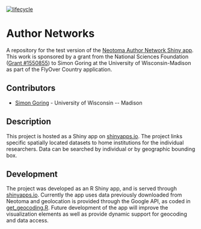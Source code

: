 [![lifecycle](https://img.shields.io/badge/lifecycle-archived-orange.svg)](https://www.tidyverse.org/lifecycle/#archived)

# Author Networks

A repository for the test version of the [Neotoma Author Network Shiny app](https://simongoring.shinyapps.io/authorNetwork/).  This work is sponsored by a grant from the National Sciences Foundation ([Grant #1550855](https://www.nsf.gov/awardsearch/showAward?AWD_ID=1550855&HistoricalAwards=false)) to Simon Goring at the University of Wisconsin-Madison as part of the FlyOver Country application.

## Contributors

* [Simon Goring](http://goring.org) - University of Wisconsin -- Madison

## Description

This project is hosted as a Shiny app on [shinyapps.io](https://simongoring.shinyapps.io/authorNetwork/).  The project links specific spatially located datasets to home institutions for the individual researchers.  Data can be searched by individual or by geographic bounding box.

## Development

The project was developed as an R Shiny app, and is served through [shinyapps.io](http://shinyapps.io).  Currently the app uses data previously downloaded from Neotoma and geolocation is provided through the Google API, as coded in [get_geocoding.R](https://github.com/NeotomaDB/AuthorNetwork/blob/master/get_geocoding.R).  Future development of the app will improve the visualization elements as well as provide dynamic support for geocoding and data access.
